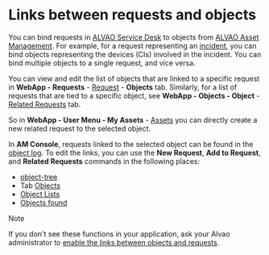 # Links between requests and objects
     
You can bind requests in [ALVAO Service Desk](../alvao-service-desk) to objects from [ALVAO Asset Management](../alvao-asset-management). For example, for a request representing an [incident](../itil/identity-management), you can bind objects representing the devices (CIs) involved in the incident. You can bind multiple objects to a single request, and vice versa.
     
You can view and edit the list of objects that are linked to a specific request in **WebApp - Requests** - [Request](../list-of-windows/alvao-webapp/requests/request) - **Objects** tab. Similarly, for a list of requests that are tied to a specific object, see **WebApp - Objects - Object** - [Related Requests](../list-of-windows/alvao-webapp/objects/object/related-tickets) tab.
     
So in **WebApp - User Menu - My Assets** - [Assets](../list-of-windows/alvao-webapp/search/persons/person/my-asset-object) you can directly create a new related request to the selected object.
     
In **AM Console**, requests linked to the selected object can be found in the [object log](../list-of-windows/alvao-asset-management-console/tab-view/diary). To edit the links, you can use the **New Request**, **Add to Request**, and **Related Requests** commands in the following places:
     
- [object-tree](../list-of-windows/alvao-asset-management-console/object-tree)
- Tab [Objects](../list-of-windows/alvao-asset-management-console/tab-view/objects)
- [Object Lists](../list-of-windows/alvao-asset-management-console/view/list-of-objects)
- [Objects found](../list-of-windows/alvao-asset-management-console/view/search-results)

> [!NOTE]
> If you don't see these functions in your application, ask your Alvao administrator to [enable the links between objects and requests](implementation/services/processes#request_object_links).

